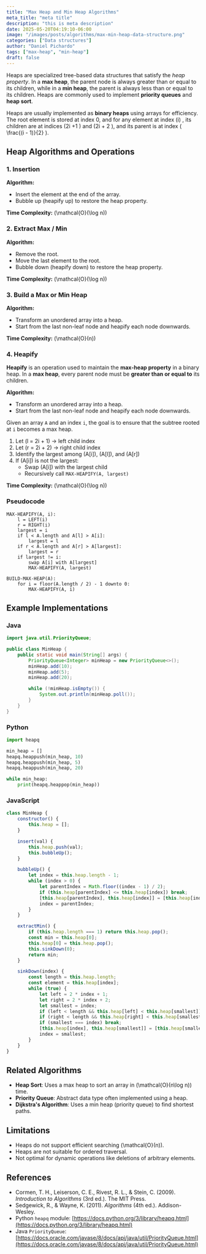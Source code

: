 ```yaml
---
title: "Max Heap and Min Heap Algorithms"
meta_title: "meta title"
description: "this is meta description"
date: 2025-05-20T04:19:10-06:00
image: "/images/posts/algorithms/max-min-heap-data-structure.png"
categories: ["Data structures"]
author: "Daniel Pichardo"
tags: ["max-heap", "min-heap"]
draft: false
---
```


Heaps are specialized tree-based data structures that satisfy the *heap property*. In a **max heap**, the parent node is always greater than or equal to its children, while in a **min heap**, the parent is always less than or equal to its children. Heaps are commonly used to implement **priority queues** and **heap sort**.

Heaps are usually implemented as **binary heaps** using arrays for efficiency. The root element is stored at index 0, and for any element at index \(i\) , its children are at indices \(2i +1 \) and \(2i + 2 \), and its parent is at index \( \frac{(i - 1)}{2} \).


## Heap Algorithms and Operations

### 1. Insertion

**Algorithm:**

* Insert the element at the end of the array.
* Bubble up (heapify up) to restore the heap property.

**Time Complexity:** \(\mathcal{O}(\log n)\)

### 2. Extract Max / Min

**Algorithm:**

* Remove the root.
* Move the last element to the root.
* Bubble down (heapify down) to restore the heap property.

**Time Complexity:** \(\mathcal{O}(\log n)\)

### 3. Build a Max or Min Heap

**Algorithm:**

* Transform an unordered array into a heap.
* Start from the last non-leaf node and heapify each node downwards.

**Time Complexity:** \(\mathcal{O}(n)\)

### 4. Heapify

**Heapify** is an operation used to maintain the **max-heap property** in a binary heap. In a **max heap**, every parent node must be **greater than or equal to** its children.

**Algorithm:**

* Transform an unordered array into a heap.
* Start from the last non-leaf node and heapify each node downwards.


Given an array `A` and an index `i`, the goal is to ensure that the subtree rooted at `i` becomes a max heap.

1. Let \(l = 2i + 1\)  → left child index
2. Let \(r = 2i + 2\)  → right child index
3. Identify the largest among \(A[i]\), \(A[l]\), and \(A[r]\)
4. If \(A[i]\) is not the largest:
   - Swap \(A[i]\) with the largest child
   - Recursively call `MAX-HEAPIFY(A, largest)`

**Time Complexity:** \(\mathcal{O}(\log n)\)

### Pseudocode

```text
MAX-HEAPIFY(A, i):
    l = LEFT(i)
    r = RIGHT(i)
    largest = i
    if l < A.length and A[l] > A[i]:
        largest = l
    if r < A.length and A[r] > A[largest]:
        largest = r
    if largest != i:
        swap A[i] with A[largest]
        MAX-HEAPIFY(A, largest)

BUILD-MAX-HEAP(A):
    for i = floor(A.length / 2) - 1 downto 0:
        MAX-HEAPIFY(A, i)
```

## Example Implementations

### Java

```java
import java.util.PriorityQueue;

public class MinHeap {
    public static void main(String[] args) {
        PriorityQueue<Integer> minHeap = new PriorityQueue<>();
        minHeap.add(10);
        minHeap.add(5);
        minHeap.add(20);

        while (!minHeap.isEmpty()) {
            System.out.println(minHeap.poll());
        }
    }
}
```

### Python

```python
import heapq

min_heap = []
heapq.heappush(min_heap, 10)
heapq.heappush(min_heap, 5)
heapq.heappush(min_heap, 20)

while min_heap:
    print(heapq.heappop(min_heap))
```

### JavaScript

```javascript
class MinHeap {
    constructor() {
        this.heap = [];
    }

    insert(val) {
        this.heap.push(val);
        this.bubbleUp();
    }

    bubbleUp() {
        let index = this.heap.length - 1;
        while (index > 0) {
            let parentIndex = Math.floor((index - 1) / 2);
            if (this.heap[parentIndex] <= this.heap[index]) break;
            [this.heap[parentIndex], this.heap[index]] = [this.heap[index], this.heap[parentIndex]];
            index = parentIndex;
        }
    }

    extractMin() {
        if (this.heap.length === 1) return this.heap.pop();
        const min = this.heap[0];
        this.heap[0] = this.heap.pop();
        this.sinkDown(0);
        return min;
    }

    sinkDown(index) {
        const length = this.heap.length;
        const element = this.heap[index];
        while (true) {
            let left = 2 * index + 1;
            let right = 2 * index + 2;
            let smallest = index;
            if (left < length && this.heap[left] < this.heap[smallest]) smallest = left;
            if (right < length && this.heap[right] < this.heap[smallest]) smallest = right;
            if (smallest === index) break;
            [this.heap[index], this.heap[smallest]] = [this.heap[smallest], this.heap[index]];
            index = smallest;
        }
    }
}
```

## Related Algorithms

* **Heap Sort**: Uses a max heap to sort an array in \(\mathcal{O}(n\log n)\) time.
* **Priority Queue**: Abstract data type often implemented using a heap.
* **Dijkstra's Algorithm**: Uses a min heap (priority queue) to find shortest paths.

## Limitations

* Heaps do not support efficient searching  \(\mathcal{O}(n)\).
* Heaps are not suitable for ordered traversal.
* Not optimal for dynamic operations like deletions of arbitrary elements.

## References

* Cormen, T. H., Leiserson, C. E., Rivest, R. L., & Stein, C. (2009). *Introduction to Algorithms* (3rd ed.). The MIT Press.
* Sedgewick, R., & Wayne, K. (2011). *Algorithms* (4th ed.). Addison-Wesley.
* Python `heapq` module: [https://docs.python.org/3/library/heapq.html](https://docs.python.org/3/library/heapq.html)
* Java `PriorityQueue`: [https://docs.oracle.com/javase/8/docs/api/java/util/PriorityQueue.html](https://docs.oracle.com/javase/8/docs/api/java/util/PriorityQueue.html)

